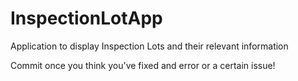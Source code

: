 # InspectionLotApp
Application to display Inspection Lots and their relevant information

Commit once you think you've fixed and error or a certain issue!
